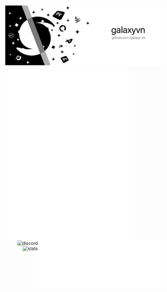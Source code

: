![Profile banner](background.jpg)

<img align="left" width="400" alt="🦑" src="metrics.classic.svg">
<img align="right" width="400" alt="🦑" src="metrics.personal.svg">
<img align="right" alt="discord" src="https://discord.c99.nl/widget/theme-3/431425571570974720.png">
<img align="right" alt="stats" src="https://github-readme-stats.vercel.app/api?username=Galaxy-VN&show_icons=true&theme=radical&card_width=305">
